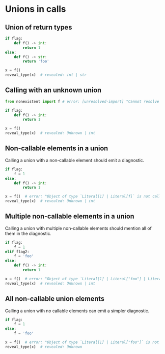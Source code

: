 # Unions in calls

## Union of return types

```py
if flag:
    def f() -> int:
        return 1
else:
    def f() -> str:
        return 'foo'

x = f()
reveal_type(x)  # revealed: int | str
```

## Calling with an unknown union

```py
from nonexistent import f # error: [unresolved-import] "Cannot resolve import `nonexistent`"

if flag:
    def f() -> int:
        return 1

x = f()
reveal_type(x)  # revealed: Unknown | int
```

## Non-callable elements in a union

Calling a union with a non-callable element should emit a diagnostic.

```py
if flag:
    f = 1
else:
    def f() -> int:
        return 1

x = f()  # error: "Object of type `Literal[1] | Literal[f]` is not callable (due to union element `Literal[1]`)"
reveal_type(x)  # revealed: Unknown | int
```

## Multiple non-callable elements in a union

Calling a union with multiple non-callable elements should mention all of them in the diagnostic.

```py
if flag:
    f = 1
elif flag2:
    f = 'foo'
else:
    def f() -> int:
        return 1

x = f()  # error: "Object of type `Literal[1] | Literal["foo"] | Literal[f]` is not callable (due to union elements Literal[1], Literal["foo"])"
reveal_type(x)  # revealed: Unknown | int
```

## All non-callable union elements

Calling a union with no callable elements can emit a simpler diagnostic.

```py
if flag:
    f = 1
else:
    f = 'foo'

x = f()  # error: "Object of type `Literal[1] | Literal["foo"]` is not callable"
reveal_type(x)  # revealed: Unknown
```
